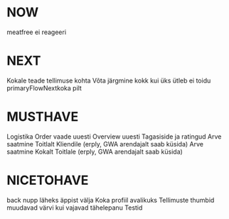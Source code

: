 # NOW
meatfree ei reageeri

# NEXT
Kokale teade tellimuse kohta
Võta järgmine kokk kui üks ütleb ei
toidu primaryFlowNextkoka pilt

# MUSTHAVE
Logistika
Order vaade uuesti
Overview uuesti
Tagasiside ja ratingud
Arve saatmine Toitlalt Kliendile (erply, GWA arendajalt saab küsida)
Arve saatmine Kokalt Toitlale (erply, GWA arendajalt saab küsida)

# NICETOHAVE
back nupp läheks äppist välja
Koka profiil avalikuks
Tellimuste thumbid muudavad värvi kui vajavad tähelepanu
Testid
